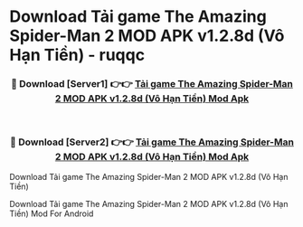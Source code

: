 # Download Tải game The Amazing Spider-Man 2 MOD APK v1.2.8d (Vô Hạn Tiền) - ruqqc


<div align="center">
<h3>🔴 Download [Server1] 👉👉 <a href="https://apk-comot.site?title=Tải_game_The_Amazing_Spider-Man_2_MOD_APK_v1.2.8d_(Vô_Hạn_Tiền)">Tải game The Amazing Spider-Man 2 MOD APK v1.2.8d (Vô Hạn Tiền) Mod Apk</a></h3><br>
<h3>🔴 Download [Server2] 👉👉 <a href="https://apk-comot.site?title=Tải_game_The_Amazing_Spider-Man_2_MOD_APK_v1.2.8d_(Vô_Hạn_Tiền)">Tải game The Amazing Spider-Man 2 MOD APK v1.2.8d (Vô Hạn Tiền) Mod Apk</a></h3>
</div>



Download Tải game The Amazing Spider-Man 2 MOD APK v1.2.8d (Vô Hạn Tiền) 

Download Tải game The Amazing Spider-Man 2 MOD APK v1.2.8d (Vô Hạn Tiền) Mod For Android